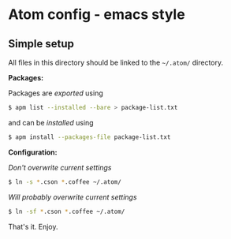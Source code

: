 # Atom config - emacs style

## Simple setup

All files in this directory should be linked to the `~/.atom/` directory.

**Packages:**

Packages are *exported* using

```sh
$ apm list --installed --bare > package-list.txt
```

and can be *installed* using

```sh
$ apm install --packages-file package-list.txt
```

**Configuration:**

*Don't overwrite current settings*

```sh
$ ln -s *.cson *.coffee ~/.atom/
```

 *Will probably overwrite current settings*

```sh
$ ln -sf *.cson *.coffee ~/.atom/
```

That's it. Enjoy.
